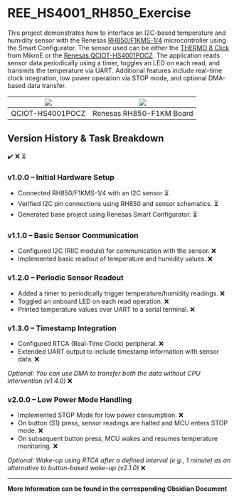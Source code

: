 # REE_HS4001_RH850_Exercise

This project demonstrates how to interface an I2C-based temperature and humidity sensor with the Renesas [RH850/F1KMS-1/4](https://www.renesas.com/en/products/microcontrollers-microprocessors/rh850-automotive-mcus/y-ask-rh850f1km-s4-v3-rh850f1km-s4-and-rh850f1km-s2-starter-kit?srsltid=AfmBOopyt9SV0fHnDLxiTXRxzb-_vKV4NsoCn9Lvpf3vnacnWSLGJH2V) microcontroller using the Smart Configurator. The sensor used can be either the [THERMO 8 Click](https://www.mikroe.com/thermo-8-click) from MikroE or the [Renesas QCIOT-HS4001POCZ](https://www.renesas.com/en/products/sensor-products/environmental-sensors/humidity-temperature-sensors/qciot-hs4001pocz-relative-humidity-sensor-pmod-board?srsltid=AfmBOopQm-yDBKPeVT2nIua_tZPkWGW48-JHyJWXf6HlOwa8ZNXakaJM). The application reads sensor data periodically using a timer, toggles an LED on each read, and transmits the temperature via UART. Additional features include real-time clock integration, low power operation via STOP mode, and optional DMA-based data transfer.

| ![](https://www.renesas.com/sites/default/files/styles/two_columns/public/qciot-hs4001pocz-pmod-board.jpg?itok=tpyNxCd1) | ![]([https://www.mouser.de/images/renesas/lrg/968-ASKRH850F1KMS4V3_SPL.jpg](https://media.rs-online.com/image/upload/bo_1.5px_solid_white,b_auto,c_pad,dpr_2,f_auto,h_399,q_auto,w_710/c_pad,h_399,w_710/Y2505108-01?pgw=1)) |
|:------------------------------------------------------------------------------------------------------------------------:|:--------------------------------------------------------------------------:|
|                                                     QCIOT-HS4001POCZ                                                     |                          Renesas RH850-F1KM Board                          |


## Version History & Task Breakdown
✔️ ❌ ⏳
### v1.0.0 – Initial Hardware Setup

- Connected RH850/F1KMS-1/4 with an I2C sensor ⏳
- Verified I2C pin connections using RH850 and sensor schematics. ⏳
- Generated base project using Renesas Smart Configurator. ⏳

### v1.1.0 – Basic Sensor Communication

- Configured I2C (RIIC module) for communication with the sensor. ❌
- Implemented basic readout of temperature and humidity values. ❌

### v1.2.0 – Periodic Sensor Readout

- Added a timer to periodically trigger temperature/humidity readings. ❌
- Toggled an onboard LED on each read operation. ❌
- Printed temperature values over UART to a serial terminal. ❌

### v1.3.0 – Timestamp Integration

- Configured RTCA (Real-Time Clock) peripheral. ❌
- Extended UART output to include timestamp information with sensor data. ❌

_Optional: You can use DMA to transfer both the data without CPU intervention (v1.4.0)_ ❌

### v2.0.0 – Low Power Mode Handling

- Implemented STOP Mode for low power consumption. ❌
- On button (S1) press, sensor readings are halted and MCU enters STOP mode. ❌
- On subsequent button press, MCU wakes and resumes temperature monitoring. ❌

_Optional: Wake-up using RTCA after a defined interval (e.g., 1 minute) as an alternative to button-based wake-up (v2.1.0)_ ❌

---
**More Information can be found in the corresponding Obsidian Document**
